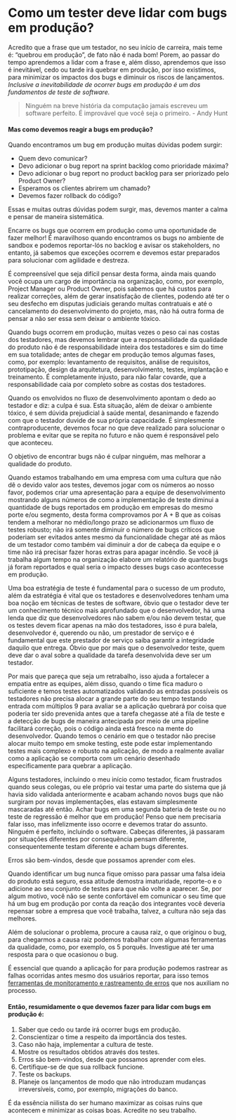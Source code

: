 # Como um tester deve lidar com bugs em produção?

Acredito que a frase que um testador, no seu início de carreira, mais teme é: “quebrou em produção”, de fato não é nada bom! Porem, ao passar do tempo aprendemos a lidar com a frase e, além disso, aprendemos que isso é inevitável, cedo ou tarde irá quebrar em produção, por isso existimos, para minimizar os impactos dos bugs e diminuir os riscos de lançamentos. *Inclusive a inevitabilidade de ocorrer bugs em produção é um dos fundamentos de teste de software.*

> Ninguém na breve história da computação jamais escreveu um software perfeito. É improvável que você seja o primeiro. - Andy Hunt

#### Mas como devemos reagir a bugs em produção?

Quando encontramos um bug em produção muitas dúvidas podem surgir:

* Quem devo comunicar?
* Devo adicionar o bug report na sprint backlog como prioridade máxima?
* Devo adicionar o bug report no product backlog para ser priorizado pelo Product Owner?
* Esperamos os clientes abrirem um chamado?
* Devemos fazer rollback do código?

Essas e muitas outras dúvidas podem surgir, mas, devemos manter a calma e pensar de maneira sistemática.

Encarre os bugs que ocorrem em produção como uma oportunidade de fazer melhor! É maravilhoso quando encontramos os bugs no ambiente de sandbox e podemos reportar-lós no backlog e avisar os stakeholders, no entanto, já sabemos que exceções ocorrem e devemos estar preparados para solucionar com agilidade e destreza.

É compreensível que seja difícil pensar desta forma, ainda mais quando você ocupa um cargo de importância na organização, como, por exemplo, Project Manager ou Product Owner, pois sabemos que há custos para realizar correções, além de gerar insatisfação de clientes, podendo até ter o seu desfecho em disputas judiciais gerando multas contratuais e até o cancelamento do desenvolvimento do projeto, mas, não há outra forma de pensar a não ser essa sem deixar o ambiente tóxico.

Quando bugs ocorrem em produção, muitas vezes o peso cai nas costas dos testadores, mas devemos lembrar que a responsabilidade da qualidade do produto não é de responsabilidade inteira dos testadores e sim do time em sua totalidade; antes de chegar em produção temos algumas fases, como, por exemplo: levantamento de requisitos, análise de requisitos, prototipação, design da arquitetura, desenvolvimento, testes, implantação e treinamento. É completamente injusto, para não falar covarde, que a responsabilidade caia por completo sobre as costas dos testadores.

Quando os envolvidos no fluxo de desenvolvimento apontam o dedo ao testador e diz: a culpa é sua. Esta situação, além de deixar o ambiente tóxico, é sem dúvida prejudicial à saúde mental, desanimando e fazendo com que o testador duvide de sua própria capacidade. É simplesmente contraproducente, devemos focar no que deve realizado para solucionar o problema e evitar que se repita no futuro e não quem é responsável pelo que aconteceu.

O objetivo de encontrar bugs não é culpar ninguém, mas melhorar a qualidade do produto.

Quando estamos trabalhando em uma empresa com uma cultura que não dê o devido valor aos testes, devemos jogar com os números ao nosso favor, podemos criar uma apresentação para a equipe de desenvolvimento mostrando alguns números de como a implementação de teste diminui a quantidade de bugs reportados em produção em empresas do mesmo porte e/ou segmento, desta forma comprovamos por A + B que as coisas tendem a melhorar no médio/longo prazo se adicionarmos um fluxo de testes robusto; não irá somente diminuir o número de bugs críticos que poderiam ser evitados antes mesmo da funcionalidade chegar até as mãos de um testador como também vai diminuir a dor de cabeça da equipe e o time não irá precisar fazer horas extras para apagar incêndio. Se você já trabalha algum tempo na organização elabore um relatório de quantos bugs já foram reportados e qual seria o impacto desses bugs caso acontecesse em produção.

Uma boa estratégia de teste é fundamental para o sucesso de um produto, além da estratégia é vital que os testadores e desenvolvedores tenham uma boa noção em técnicas de testes de software, óbvio que o testador deve ter um conhecimento técnico mais aprofundado que o desenvolvedor, há uma lenda que diz que desenvolvedores não sabem e/ou não devem testar, que os testes devem ficar apenas na mão dos testadores, isso é pura balela, desenvolvedor é, querendo ou não, um prestador de serviço e é fundamental que este prestador de serviço saiba garantir a integridade daquilo que entrega. Óbvio que por mais que o desenvolvedor teste, quem deve dar o aval sobre a qualidade da tarefa desenvolvida deve ser um testador.

Por mais que pareça que seja um retrabalho, isso ajuda a fortalecer a empatia entre as equipes, além disso, quando o time fica maduro o suficiente e temos testes automatizados validando as entradas possíveis os testadores não precisa alocar a grande parte do seu tempo testando entrada com múltiplos 9 para avaliar se a aplicação quebrará por coisa que poderia ter sido prevenida antes que a tarefa chegasse até a fila de teste e a detecção de bugs de maneira antecipada por meio de uma pipeline facilitará correção, pois o código ainda está fresco na mente do desenvolvedor. Quando temos o cenário em que o testador não precise alocar muito tempo em smoke testing, este pode estar implementando testes mais complexo e robusto na aplicação, de modo a realmente avaliar como a aplicação se comporta com um cenário desenhado especificamente para quebrar a aplicação.

Alguns testadores, incluindo o meu início como testador, ficam frustrados quando seus colegas, ou ele próprio vai testar uma parte do sistema que já havia sido validada anteriormente e acabam achando novos bugs que não surgiram por novas implementações, elas estavam simplesmente mascaradas até então. Achar bugs em uma segunda bateria de teste ou no teste de regressão é melhor que em produção! Penso que nem precisaria falar isso, mas infelizmente isso ocorre e devemos tratar do assunto. Ninguém é perfeito, incluindo o software. Cabeças diferentes, já passaram por situações diferentes por consequência pensam diferente, consequentemente testam diferente e acham bugs diferentes.

Erros são bem-vindos, desde que possamos aprender com eles.

Quando identificar um bug nunca fique omisso para passar uma falsa ideia do produto está seguro, essa atitude demostra imaturidade, reporte-o e o adicione ao seu conjunto de testes para que não volte a aparecer. Se, por algum motivo, você não se sente confortável em comunicar o seu time que há um bug em produção por conta da reação dos integrantes você deveria repensar sobre a empresa que você trabalha, talvez, a cultura não seja das melhores.

Além de solucionar o problema, procure a causa raiz, o que originou o bug, para chegarmos a causa raiz podemos trabalhar com algumas ferramentas da qualidade, como, por exemplo, os 5 porquês. Investigue até ter uma resposta para o que ocasionou o bug.

É essencial que quando a aplicação for para produção podemos rastrear as falhas ocorridas antes mesmo dos usuários reportar, para isso temos [ferramentas de monitoramento e rastreamento de erros](https://flatlogic.com/blog/10-best-error-monitoring-and-error-tracking-tools/) que nos auxiliam no processo.

#### Então, resumidamente o que devemos fazer para lidar com bugs em produção é:
1. Saber que cedo ou tarde irá ocorrer bugs em produção.
2. Conscientizar o time a respeito da importância dos testes.
3. Caso não haja, implementar a cultura de teste.
4. Mostre os resultados obtidos através dos testes.
5. Erros são bem-vindos, desde que possamos aprender com eles.
6. Certifique-se de que sua rollback funcione.
7. Teste os backups.
8. Planeje os lançamentos de modo que não introduzam mudanças irreversíveis, como, por exemplo, migrações do banco.

É da essência niilista do ser humano maximizar as coisas ruins que acontecem e minimizar as coisas boas. Acredite no seu trabalho.
